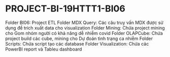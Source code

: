 # PROJECT-BI-19HTTT1-BI06

Folder BI06: Project ETL
Folder MDX Query: Các câu truy vấn MDX được sử dụng để trích xuất data cho visualization
Folder Mining: Chứa project mining cho Gom nhóm người có khả năng dễ nhiễm covid 
Folder OLAPCube: Chứa project build các cube, mining cho Dự đoán tình trạng ca nhiễm
Folder Scripts: Chứa script tạo các database
Folder Visualization: Chứa các PowerBI report và Tableu dashboard